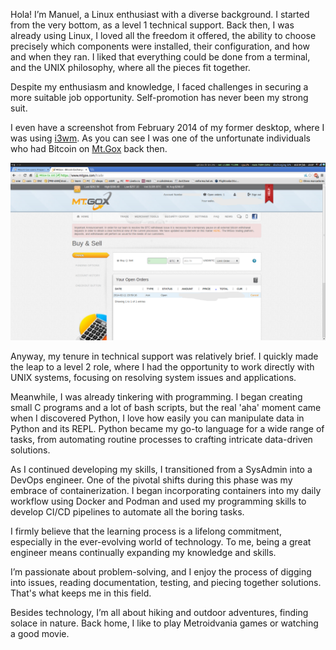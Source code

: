 Hola! I’m Manuel, a Linux enthusiast with a diverse background. I started from the very bottom, as a level 1 technical support. Back then, I was already using Linux, I loved all the freedom it offered, the ability to choose precisely which components were installed, their configuration, and how and when they ran. I liked that everything could be done from a terminal, and the UNIX philosophy, where all the pieces fit together.

Despite my enthusiasm and knowledge, I faced challenges in securing a more suitable job opportunity. Self-promotion has never been my strong suit.

I even have a screenshot from February 2014 of my former desktop, where I was using [i3wm](https://i3wm.org/). As you can see I was one of the unfortunate individuals who had Bitcoin on [Mt.Gox](https://en.wikipedia.org/wiki/Mt._Gox) back then.

![My desktop in February 2014](desktop.png "My desktop in February 2014")

Anyway, my tenure in technical support was relatively brief. I quickly made the leap to a level 2 role, where I had the opportunity to work directly with UNIX systems, focusing on resolving system issues and applications.

Meanwhile, I was already tinkering with programming. I began creating small C programs and a lot of bash scripts, but the real 'aha' moment came when I discovered Python, I love how easily you can manipulate data in Python and its REPL.
Python became my go-to language for a wide range of tasks, from automating routine processes to crafting intricate data-driven solutions.

As I continued developing my skills, I transitioned from a SysAdmin into a DevOps engineer. One of the pivotal shifts during this phase was my embrace of containerization. I began incorporating containers into my daily workflow using Docker and Podman and used my programming skills to develop CI/CD pipelines to automate all the boring tasks.

I firmly believe that the learning process is a lifelong commitment, especially in the ever-evolving world of technology. To me, being a great engineer means continually expanding my knowledge and skills.

I’m passionate about problem-solving, and I enjoy the process of digging into issues, reading documentation, testing, and piecing together solutions. That's what keeps me in this field.

Besides technology, I’m all about hiking and outdoor adventures, finding solace in nature. Back home, I like to play Metroidvania games or watching a good movie.
